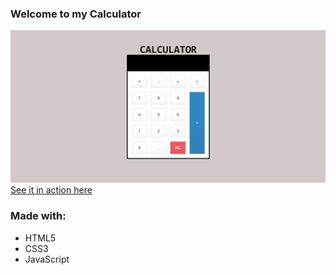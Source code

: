 ### Welcome to my Calculator
[![Image of the Project](calculator-img.jpg "Random Turkish Quote")]()
[See it in action here]()

### Made with:
* HTML5
* CSS3
* JavaScript